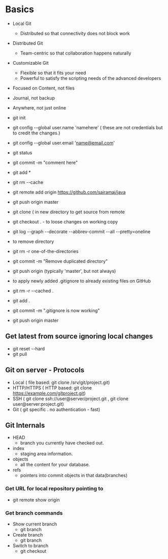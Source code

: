 # Basics
* Local Git
  * Distributed so that connectivity does not block work
* Distributed Git
  * Team-centric so that collaboration happens naturally
* Customizable Git
  * Flexible so that it fits your need
  * Powerful to satisfy the scripting needs of the advanced developers
* Focused on Content, not files
* Journal, not backup 
* Anywhere, not just online
 
  
* git init
* git config --global user.name 'namehere' ( these are not credentials but to credit the changes.)
* git config --global user.email 'name@email.com' 
* git status
* git commit -m "comment here"
* git add *
* git rm --cache <filename>
* git remote add origin https://github.com/sairamaj/java
* git push origin master
* git clone <url> ( in new directory to get source from remote
* git checkout .   - to loose changes on working copy
* git log --graph --decorate --abbrev-commit --all --pretty=oneline
* to remove directory
 *	git rm -r one-of-the-directories
 *	git commit -m "Remove duplicated directory"
 *	git push origin <your-git-branch> (typically 'master', but not always)


* to apply newly added .gitignore to already existing files on GitHub
 *	git rm -r --cached .
 *	git add .
 *	git commit -m ".gitignore is now working" 
 *	git push origin master

## Get latest from source ignoring local changes
* git reset --hard
* git pull
  

## Git on server - Protocols
* Local ( file based: git clone /srv/git/project.git)
* HTTP/HTTPS ( HTTP based:  git clone https://example.com/gitproject.git)
* SSH ( git clone ssh://user@server/project.git  ,  git clone user@server:project.git)
* Git ( git specific . no authentication - fast)

## Git Internals
* HEAD
  * branch you currently have checked out.
* index
  * staging area information.
* objects
  * all the content for your database.
* refs
  * pointers into commit objects in that data(branches)

### Get URL for local repository pointing to
* git remote show origin

### Get branch commands
* Show current branch
  * git branch
* Create branch
  * git branch <name of the branch>
* Switch to branch
  * git checkout <name of the branch>
  


 